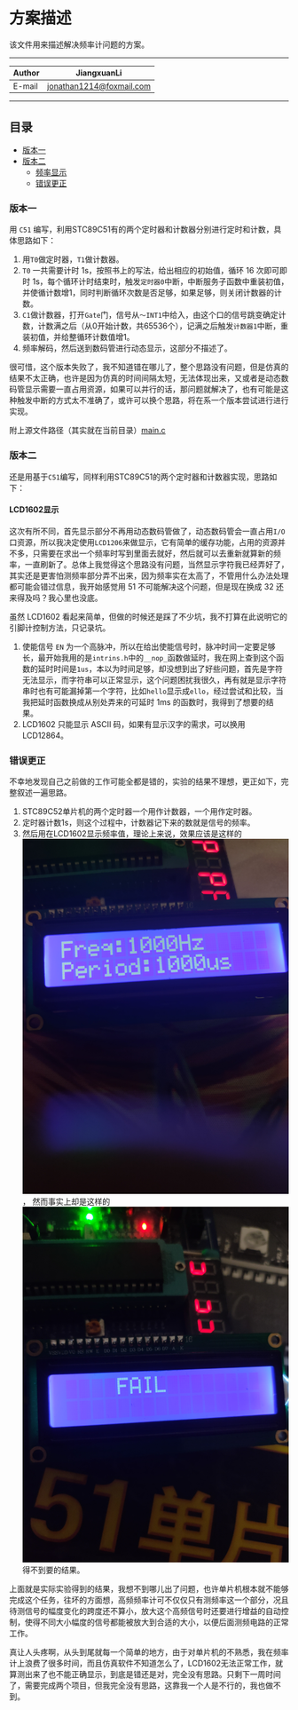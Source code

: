 方案描述
====
该文件用来描述解决频率计问题的方案。

*****

|Author|JiangxuanLi|
|---|---|
|E-mail|jonathan1214@foxmail.com|

*****

## 目录

* [版本一](#版本一)
* [版本二](#版本二)
  * [频率显示](#LCD1602显示)
  * [错误更正](#错误更正)

### 版本一

用 `C51` 编写，利用STC89C51有的两个定时器和计数器分别进行定时和计数，具体思路如下：

1. 用`T0`做定时器，`T1`做计数器。
2. `T0` 一共需要计时 1s，按照书上的写法，给出相应的初始值，循环 16 次即可即时 1s，每个循环计时结束时，触发`定时器0`中断，中断服务子函数中重装初值，并使循计数增1，同时判断循环次数是否足够，如果足够，则关闭计数器的计数。
3. `C1`做计数器，打开`Gate`门，信号从`～INT1`中给入，由这个口的信号跳变确定计数，计数满之后（从0开始计数，共65536个），记满之后触发`计数器1`中断，重装初值，并给整循环计数值增1。
4. 频率解码，然后送到数码管进行动态显示，这部分不描述了。

很可惜，这个版本失败了，我不知道错在哪儿了，整个思路没有问题，但是仿真的结果不太正确，也许是因为仿真的时间间隔太短，无法体现出来，又或者是动态数码管显示需要一直占用资源，如果可以并行的话，那问题就解决了，也有可能是这种触发中断的方式太不准确了，或许可以换个思路，将在系一个版本尝试进行进行实现。

附上源文件路径（其实就在当前目录）[main.c](./main.c)

### 版本二

还是用基于`C51`编写，同样利用STC89C51的两个定时器和计数器实现，思路如下：

#### LCD1602显示

这次有所不同，首先显示部分不再用动态数码管做了，动态数码管会一直占用`I/O`口资源，所以我决定使用`LCD1206`来做显示，它有简单的缓存功能，占用的资源并不多，只需要在求出一个频率时写到里面去就好，然后就可以去重新就算新的频率，一直刷新了。总体上我觉得这个思路没有问题，当然显示字符我已经弄好了，其实还是更害怕测频率部分弄不出来，因为频率实在太高了，不管用什么办法处理都可能会错过信息，我开始感觉用 51 不可能解决这个问题，但是现在换成 32 还来得及吗？我心里也没底。

虽然 LCD1602 看起来简单，但做的时候还是踩了不少坑，我不打算在此说明它的引脚计控制方法，只记录坑。

1. 使能信号 `EN` 为一个高脉冲，所以在给出使能信号时，脉冲时间一定要足够长，最开始我用的是`intrins.h`中的`__nop_`函数做延时，我在网上查到这个函数的延时时间是`1us`，本以为时间足够，却没想到出了好些问题，首先是字符无法显示，而字符串可以正常显示，这个问题困扰我很久，再有就是显示字符串时也有可能漏掉第一个字符，比如`hello`显示成`ello`，经过尝试和比较，当我把延时函数换成从别处弄来的可延时 1ms 的函数时，我得到了想要的结果。
2. LCD1602 只能显示 ASCII 码，如果有显示汉字的需求，可以换用 LCD12864。

### 错误更正

不幸地发现自己之前做的工作可能全都是错的，实验的结果不理想，更正如下，完整叙述一遍思路。

1. STC89C52单片机的两个定时器一个用作计数器，一个用作定时器。
2. 定时器计数1s，则这个过程中，计数器记下来的数就是信号的频率。
3. 然后用在LCD1602显示频率值，理论上来说，效果应该是这样的
![理想中频率计显示](../../../images/frequency_meter_ideal.jpg)，
然而事实上却是这样的
![事实](../../../images/frequency_meter_fail.jpg)
得不到要的结果。

上面就是实际实验得到的结果，我想不到哪儿出了问题，也许单片机根本就不能够完成这个任务，往坏的方面想，高频频率计可不仅仅只有测频率这一个部分，况且待测信号的幅度变化的跨度还不算小，放大这个高频信号时还要进行增益的自动控制，使得不同大小幅度的信号都能被放大到合适的大小，以便后面测频电路的正常工作。

真让人头疼啊，从头到尾就每一个简单的地方，由于对单片机的不熟悉，我在频率计上浪费了很多时间，而且仿真软件不知道怎么了，LCD1602无法正常工作，就算测出来了也不能正确显示，到底是错还是对，完全没有思路。只剩下一周时间了，需要完成两个项目，但我完全没有思路，这靠我一个人是不行的，我也做不到。
